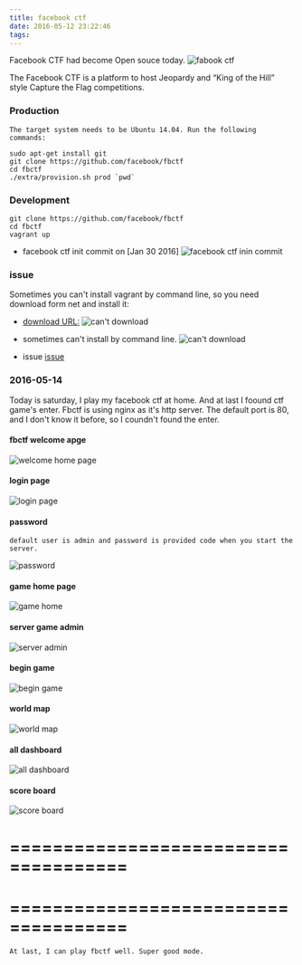 ```yaml
---
title: facebook ctf
date: 2016-05-12 23:22:46
tags:
---
```

Facebook CTF had become Open souce today.
![fabook ctf](/resource/fbctf/1.gif)
<!--more-->
The Facebook CTF is a platform to host Jeopardy and “King of the Hill” style Capture the Flag competitions.

### Production
```
The target system needs to be Ubuntu 14.04. Run the following commands:

sudo apt-get install git
git clone https://github.com/facebook/fbctf
cd fbctf
./extra/provision.sh prod `pwd`
```

### Development
```
git clone https://github.com/facebook/fbctf
cd fbctf
vagrant up
```
* facebook ctf init commit on [Jan 30 2016]
![facebook ctf inin commit](/resource/fbctf/2.png)

### issue
Sometimes you can't install vagrant by command line, so you need download form net and install it:
* [download URL:](https://www.vagrantup.com/downloads.html)
![can't download](/resource/fbctf/3.png)
* sometimes can't install by command line.
![can't download](/resource/fbctf/4.png)

* issue
[issue](http://stackoverflow.com/questions/37169378/in-facebook-open-source-project-fbctf-error-in-starting-the-application)

### 2016-05-14
Today is saturday, I play my facebook ctf at home. And at last I foound ctf game's enter.
Fbctf is using nginx as it's http server. The default port is 80, and I don't know it before, so I coundn't found the enter.
#### fbctf welcome apge
![welcome home page](/resource/fbctf/welcome.png)

#### login page
![login page](/resource/fbctf/login.png)

#### password
```
default user is admin and password is provided code when you start the server.
```
![password](/resource/fbctf/admin_password.png)

#### game home page
![game home](/resource/fbctf/game_home.png)

#### server game admin 
![server admin](/resource/fbctf/server_admin.png)

#### begin game 
![begin game](/resource/fbctf/begin_game.png)

#### world map 
![world map](/resource/fbctf/world_map.png)

#### all dashboard 
![all dashboard](/resource/fbctf/all_dashboard.png)

#### score board 
![score board](/resource/fbctf/score_board.png)

=====================================
=====================================
=====================================
=====================================

```
At last, I can play fbctf well. Super good mode.

```
